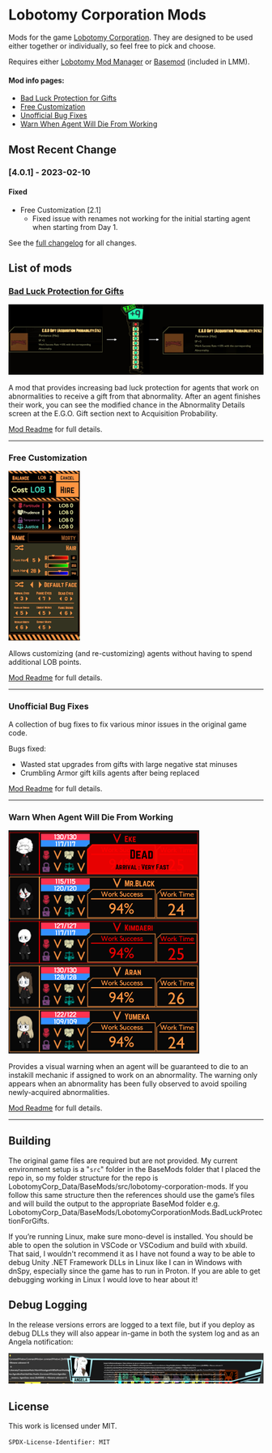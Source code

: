 # Lobotomy Corporation Mods

Mods for the game
[Lobotomy Corporation](https://store.steampowered.com/app/568220/Lobotomy_Corporation__Monster_Management_Simulation/).
They are designed to be used either together or individually, so feel free to pick and choose.

Requires either [Lobotomy Mod Manager](https://www.nexusmods.com/site/mods/765)
or [Basemod](https://www.nexusmods.com/lobotomycorporation/mods/2) (included in LMM).

#### Mod info pages:

- [Bad Luck Protection for Gifts](LobotomyCorporationMods.BadLuckProtectionForGifts/README.md)
- [Free Customization](LobotomyCorporationMods.FreeCustomization/README.md)
- [Unofficial Bug Fixes](LobotomyCorporationMods.BugFixes/README.md)
- [Warn When Agent Will Die From Working](LobotomyCorporationMods.WarnWhenAgentWillDieFromWorking/README.md)

## Most Recent Change

### [4.0.1] - 2023-02-10

#### Fixed

- Free Customization [2.1]
    - Fixed issue with renames not working for the initial starting agent when starting from Day 1.

See the [full changelog](CHANGELOG.md) for all changes.

## List of mods

### [Bad Luck Protection for Gifts](LobotomyCorporationMods.BadLuckProtectionForGifts/README.md)

![Bad Luck Protection for Gifts example](https://raw.githubusercontent.com/ctristan/lobotomy-corporation-mods/assets/bad-luck-protection.png)

A mod that provides increasing bad luck protection for agents that work on abnormalities to receive a gift from that
abnormality.
After an agent finishes their work, you can see the modified chance in the Abnormality Details screen at the E.G.O. Gift
section next to Acquisition Probability.

[Mod Readme](LobotomyCorporationMods.BadLuckProtectionForGifts/README.md) for full details.

---

### Free Customization

![Free Customization example](https://raw.githubusercontent.com/ctristan/lobotomy-corporation-mods/assets/free-customization.png)

Allows customizing (and re-customizing) agents without having to spend additional LOB points.

[Mod Readme](LobotomyCorporationMods.FreeCustomization/README.md) for full details.

---

### Unofficial Bug Fixes

A collection of bug fixes to fix various minor issues in the original game code.

Bugs fixed:

- Wasted stat upgrades from gifts with large negative stat minuses
- Crumbling Armor gift kills agents after being replaced

[Mod Readme](LobotomyCorporationMods.BugFixes/README.md) for full details.
 
---

### Warn When Agent Will Die From Working

![Warn When Agent Will Die From Working example](https://raw.githubusercontent.com/ctristan/lobotomy-corporation-mods/assets/warn-when-agent-will-die-from-working.png)

Provides a visual warning when an agent will be guaranteed to die to an instakill mechanic if assigned to work on an
abnormality.
The warning only appears when an abnormality has been fully observed to avoid spoiling newly-acquired abnormalities.

[Mod Readme](LobotomyCorporationMods.WarnWhenAgentWillDieFromWorking/README.md) for full details.

---

## Building

The original game files are required but are not provided.
My current environment setup is a "`src`" folder in the BaseMods folder that I placed the repo in, so my folder
structure for the repo is LobotomyCorp_Data/BaseMods/src/lobotomy-corporation-mods.
If you follow this same structure then the references should use the game’s files and will build the output to the
appropriate BaseMod folder e.g. LobotomyCorp_Data/BaseMods/LobotomyCorporationMods.BadLuckProtectionForGifts.

If you’re running Linux, make sure mono-devel is installed.
You should be able to open the solution in VSCode or VSCodium and build with xbuild.
That said, I wouldn't recommend it as I have not found a way to be able to debug Unity .NET Framework DLLs in Linux like
I can in Windows with dnSpy, especially since the game has to run in Proton.
If you are able to get debugging working in Linux I would love to hear about it!

## Debug Logging

In the release versions errors are logged to a text file, but if you deploy as debug DLLs they will also appear in-game
in both the system log and as an Angela notification:

![Debug Logging example](https://raw.githubusercontent.com/ctristan/lobotomy-corporation-mods/assets/debug-logging.png)

## License

This work is licensed under MIT.

`SPDX-License-Identifier: MIT`
